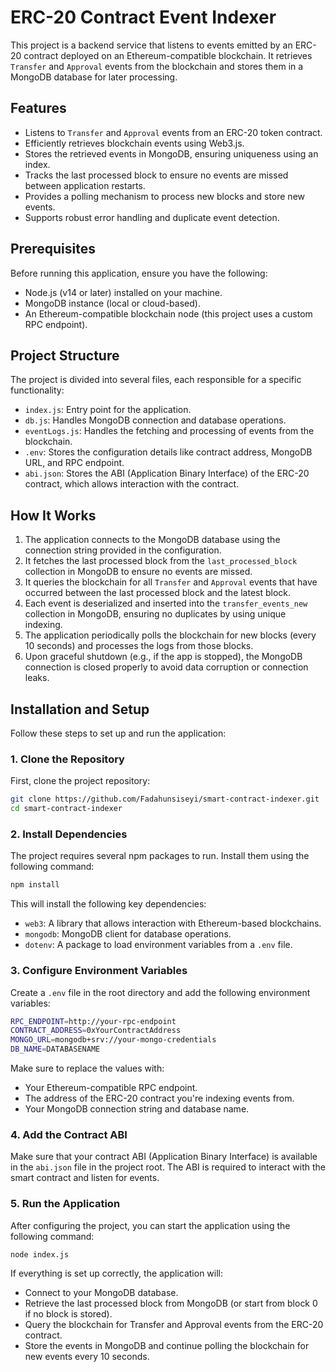 # ERC-20 Contract Event Indexer

This project is a backend service that listens to events emitted by an ERC-20 contract deployed on an Ethereum-compatible blockchain. It retrieves `Transfer` and `Approval` events from the blockchain and stores them in a MongoDB database for later processing.

## Features

- Listens to `Transfer` and `Approval` events from an ERC-20 token contract.
- Efficiently retrieves blockchain events using Web3.js.
- Stores the retrieved events in MongoDB, ensuring uniqueness using an index.
- Tracks the last processed block to ensure no events are missed between application restarts.
- Provides a polling mechanism to process new blocks and store new events.
- Supports robust error handling and duplicate event detection.

## Prerequisites

Before running this application, ensure you have the following:

- Node.js (v14 or later) installed on your machine.
- MongoDB instance (local or cloud-based).
- An Ethereum-compatible blockchain node (this project uses a custom RPC endpoint).

## Project Structure

The project is divided into several files, each responsible for a specific functionality:

- `index.js`: Entry point for the application.
- `db.js`: Handles MongoDB connection and database operations.
- `eventLogs.js`: Handles the fetching and processing of events from the blockchain.
- `.env`: Stores the configuration details like contract address, MongoDB URL, and RPC endpoint.
- `abi.json`: Stores the ABI (Application Binary Interface) of the ERC-20 contract, which allows interaction with the contract.

## How It Works

1. The application connects to the MongoDB database using the connection string provided in the configuration.
2. It fetches the last processed block from the `last_processed_block` collection in MongoDB to ensure no events are missed.
3. It queries the blockchain for all `Transfer` and `Approval` events that have occurred between the last processed block and the latest block.
4. Each event is deserialized and inserted into the `transfer_events_new` collection in MongoDB, ensuring no duplicates by using unique indexing.
5. The application periodically polls the blockchain for new blocks (every 10 seconds) and processes the logs from those blocks.
6. Upon graceful shutdown (e.g., if the app is stopped), the MongoDB connection is closed properly to avoid data corruption or connection leaks.

## Installation and Setup

Follow these steps to set up and run the application:

### 1. Clone the Repository

First, clone the project repository:

```bash
git clone https://github.com/Fadahunsiseyi/smart-contract-indexer.git
cd smart-contract-indexer
```

### 2. Install Dependencies

The project requires several npm packages to run. Install them using the following command:

```bash
npm install
```

This will install the following key dependencies:

- `web3`: A library that allows interaction with Ethereum-based blockchains.
- `mongodb`: MongoDB client for database operations.
- `dotenv`: A package to load environment variables from a `.env` file.


### 3. Configure Environment Variables

Create a `.env` file in the root directory and add the following environment variables:

```bash
RPC_ENDPOINT=http://your-rpc-endpoint
CONTRACT_ADDRESS=0xYourContractAddress
MONGO_URL=mongodb+srv://your-mongo-credentials
DB_NAME=DATABASENAME
```

Make sure to replace the values with:

- Your Ethereum-compatible RPC endpoint.
- The address of the ERC-20 contract you're indexing events from.
- Your MongoDB connection string and database name.


### 4. Add the Contract ABI

Make sure that your contract ABI (Application Binary Interface) is available in the `abi.json` file in the project root. The ABI is required to interact with the smart contract and listen for events.


### 5. Run the Application

After configuring the project, you can start the application using the following command:

```bash
node index.js
```

If everything is set up correctly, the application will:

- Connect to your MongoDB database.
- Retrieve the last processed block from MongoDB (or start from block 0 if no block is stored).
- Query the blockchain for Transfer and Approval events from the ERC-20 contract.
- Store the events in MongoDB and continue polling the blockchain for new events every 10 seconds.
